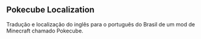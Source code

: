 ## Pokecube Localization

Tradução e localização do inglês para o português do Brasil de um mod de Minecraft chamado Pokecube.
